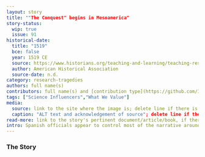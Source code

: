 ```yaml
---
layout: story
title: ""The Conquest" begins in Mesoamerica"
story-status:
  wip: true
  issue: 91
historical-date:
  title: "1519"
  bce: false
  year: 1519 CE
  source: https://www.historians.org/teaching-and-learning/teaching-resources-for-historians/teaching-and-learning-in-the-digital-age/the-history-of-the-americas/the-conquest-of-mexico/for-students/what-the-textbooks-have-to-say-about-the-conquest-of-mexico
  author: American Historical Association
  source-date: n.d.
category: research-tragedies
authors: full name(s)
contributors: full name(s) and [contribution type](https://github.com/Ismael-KG/A-History-of-Research-Ethics/blob/main/Protocols.md#Protocol-3-Contribution-Types) between brackets
tags: ["Science Influencers","What We Value"]
media:
  source: link to the site where the image is; delete line if there is no image
  caption: "ALT text and acknowledgement of source"; delete line if there is no image
read-more: link to the story's pertinent document/article/book, if there is one; otherwise, delete line
intro: Spanish officials appear to control most of the narrative around their colonisation of Mexico
---
```

### The Story
<!-- Paste the story into this line! Remember the old adage: a line is a paragraph, and a blank line must be placed between paragraphs. -->
